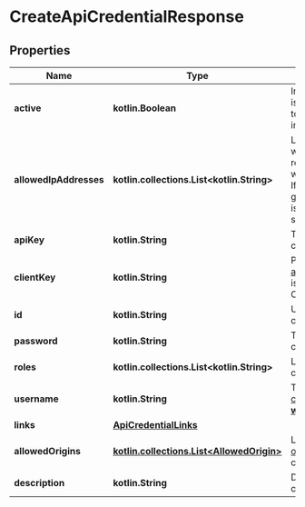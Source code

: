 
# CreateApiCredentialResponse

## Properties
Name | Type | Description | Notes
------------ | ------------- | ------------- | -------------
**active** | **kotlin.Boolean** | Indicates if the API credential is enabled. Must be set to **true** to use the credential in your integration. | 
**allowedIpAddresses** | **kotlin.collections.List&lt;kotlin.String&gt;** | List of IP addresses from which your client can make requests.  If the list is empty, we allow requests from any IP. If the list is not empty and we get a request from an IP which is not on the list, you get a security error. | 
**apiKey** | **kotlin.String** | The API key for the API credential that was created. | 
**clientKey** | **kotlin.String** | Public key used for [client-side authentication](https://docs.adyen.com/development-resources/client-side-authentication). The client key is required for Drop-in and Components integrations. | 
**id** | **kotlin.String** | Unique identifier of the API credential. | 
**password** | **kotlin.String** | The password for the API credential that was created. | 
**roles** | **kotlin.collections.List&lt;kotlin.String&gt;** | List of [roles](https://docs.adyen.com/development-resources/api-credentials#roles-1) for the API credential. | 
**username** | **kotlin.String** | The name of the [API credential](https://docs.adyen.com/development-resources/api-credentials), for example **ws@Company.TestCompany**. | 
**links** | [**ApiCredentialLinks**](ApiCredentialLinks.md) |  |  [optional]
**allowedOrigins** | [**kotlin.collections.List&lt;AllowedOrigin&gt;**](AllowedOrigin.md) | List containing the [allowed origins](https://docs.adyen.com/development-resources/client-side-authentication#allowed-origins) linked to the API credential. |  [optional]
**description** | **kotlin.String** | Description of the API credential. |  [optional]



